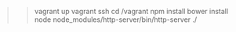 >> vagrant up
>> vagrant ssh
>> cd /vagrant
>> npm install
>> bower install
>> node node_modules/http-server/bin/http-server ./

